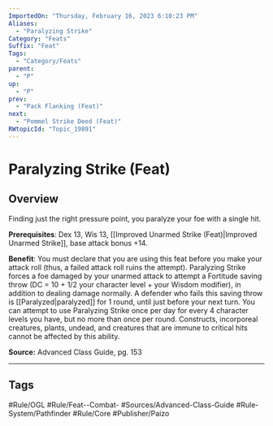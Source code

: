 ```yaml
---
ImportedOn: "Thursday, February 16, 2023 6:10:23 PM"
Aliases:
  - "Paralyzing Strike"
Category: "Feats"
Suffix: "Feat"
Tags:
  - "Category/Feats"
parent:
  - "P"
up:
  - "P"
prev:
  - "Pack Flanking (Feat)"
next:
  - "Pommel Strike Deed (Feat)"
RWtopicId: "Topic_19891"
---
```

# Paralyzing Strike (Feat)
## Overview
Finding just the right pressure point, you paralyze your foe with a single hit.

**Prerequisites**: Dex 13, Wis 13, [[Improved Unarmed Strike (Feat)|Improved Unarmed Strike]], base attack bonus +14.

**Benefit**: You must declare that you are using this feat before you make your attack roll (thus, a failed attack roll ruins the attempt). Paralyzing Strike forces a foe damaged by your unarmed attack to attempt a Fortitude saving throw (DC = 10 + 1/2 your character level + your Wisdom modifier), in addition to dealing damage normally. A defender who fails this saving throw is [[Paralyzed|paralyzed]] for 1 round, until just before your next turn. You can attempt to use Paralyzing Strike once per day for every 4 character levels you have, but no more than once per round. Constructs, incorporeal creatures, plants, undead, and creatures that are immune to critical hits cannot be affected by this ability.

**Source:** Advanced Class Guide, pg. 153


---
## Tags
#Rule/OGL #Rule/Feat--Combat- #Sources/Advanced-Class-Guide #Rule-System/Pathfinder #Rule/Core #Publisher/Paizo

